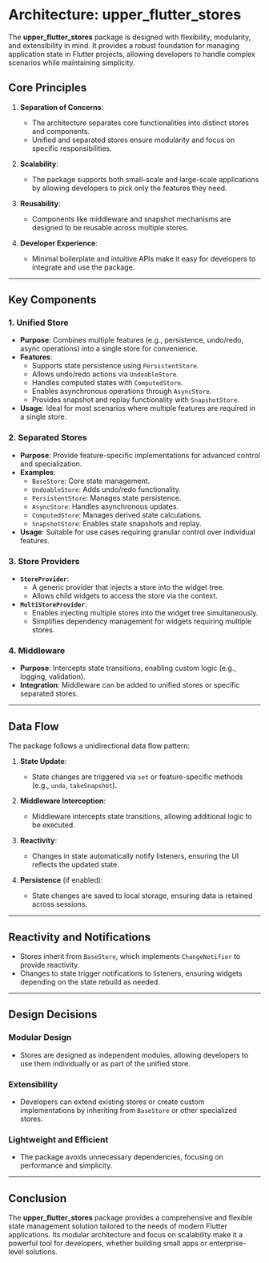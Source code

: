# Architecture: **upper_flutter_stores**

The **upper_flutter_stores** package is designed with flexibility, modularity, and extensibility in mind. It provides a robust foundation for managing application state in Flutter projects, allowing developers to handle complex scenarios while maintaining simplicity.

## Core Principles

1. **Separation of Concerns**:
   - The architecture separates core functionalities into distinct stores and components.
   - Unified and separated stores ensure modularity and focus on specific responsibilities.

2. **Scalability**:
   - The package supports both small-scale and large-scale applications by allowing developers to pick only the features they need.

3. **Reusability**:
   - Components like middleware and snapshot mechanisms are designed to be reusable across multiple stores.

4. **Developer Experience**:
   - Minimal boilerplate and intuitive APIs make it easy for developers to integrate and use the package.

---

## Key Components

### 1. Unified Store
- **Purpose**: Combines multiple features (e.g., persistence, undo/redo, async operations) into a single store for convenience.
- **Features**:
  - Supports state persistence using `PersistentStore`.
  - Allows undo/redo actions via `UndoableStore`.
  - Handles computed states with `ComputedStore`.
  - Enables asynchronous operations through `AsyncStore`.
  - Provides snapshot and replay functionality with `SnapshotStore`.
- **Usage**: Ideal for most scenarios where multiple features are required in a single store.

### 2. Separated Stores
- **Purpose**: Provide feature-specific implementations for advanced control and specialization.
- **Examples**:
  - `BaseStore`: Core state management.
  - `UndoableStore`: Adds undo/redo functionality.
  - `PersistentStore`: Manages state persistence.
  - `AsyncStore`: Handles asynchronous updates.
  - `ComputedStore`: Manages derived state calculations.
  - `SnapshotStore`: Enables state snapshots and replay.
- **Usage**: Suitable for use cases requiring granular control over individual features.

### 3. Store Providers
- **`StoreProvider`**:
  - A generic provider that injects a store into the widget tree.
  - Allows child widgets to access the store via the context.
- **`MultiStoreProvider`**:
  - Enables injecting multiple stores into the widget tree simultaneously.
  - Simplifies dependency management for widgets requiring multiple stores.

### 4. Middleware
- **Purpose**: Intercepts state transitions, enabling custom logic (e.g., logging, validation).
- **Integration**: Middleware can be added to unified stores or specific separated stores.

---

## Data Flow

The package follows a unidirectional data flow pattern:

1. **State Update**:
   - State changes are triggered via `set` or feature-specific methods (e.g., `undo`, `takeSnapshot`).

2. **Middleware Interception**:
   - Middleware intercepts state transitions, allowing additional logic to be executed.

3. **Reactivity**:
   - Changes in state automatically notify listeners, ensuring the UI reflects the updated state.

4. **Persistence** (if enabled):
   - State changes are saved to local storage, ensuring data is retained across sessions.

---

## Reactivity and Notifications

- Stores inherit from `BaseStore`, which implements `ChangeNotifier` to provide reactivity.
- Changes to state trigger notifications to listeners, ensuring widgets depending on the state rebuild as needed.

---

## Design Decisions

### Modular Design
- Stores are designed as independent modules, allowing developers to use them individually or as part of the unified store.

### Extensibility
- Developers can extend existing stores or create custom implementations by inheriting from `BaseStore` or other specialized stores.

### Lightweight and Efficient
- The package avoids unnecessary dependencies, focusing on performance and simplicity.

---

## Conclusion

The **upper_flutter_stores** package provides a comprehensive and flexible state management solution tailored to the needs of modern Flutter applications. Its modular architecture and focus on scalability make it a powerful tool for developers, whether building small apps or enterprise-level solutions.
